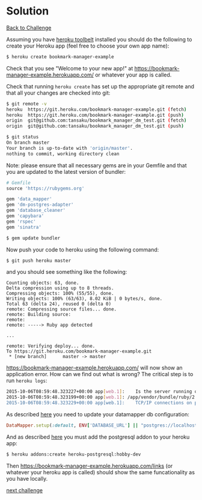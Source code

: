 # Solution

[Back to Challenge](../14_deploying_to_heroku.md)

Assuming you have [heroku toolbelt](https://toolbelt.heroku.com/) installed you should do the following to create your Heroku app (feel free to choose your own app name):

```sh
$ heroku create bookmark-manager-example
```

Check that you see "Welcome to your new app!" at https://bookmark-manager-example.herokuapp.com/ or whatever your app is called.

Check that running `heroku create` has set up the appropriate git remote and that all your changes are checked into git:

```sh
$ git remote -v
heroku	https://git.heroku.com/bookmark-manager-example.git (fetch)
heroku	https://git.heroku.com/bookmark-manager-example.git (push)
origin	git@github.com:tansaku/bookmark_manager_dm_test.git (fetch)
origin	git@github.com:tansaku/bookmark_manager_dm_test.git (push)

$ git status
On branch master
Your branch is up-to-date with 'origin/master'.
nothing to commit, working directory clean
```


Note: please ensure that all necessary gems are in your Gemfile and that you are updated to the latest version of bundler:

```ruby
# Gemfile
source 'https://rubygems.org'

gem 'data_mapper'
gem 'dm-postgres-adapter'
gem 'database_cleaner'
gem 'capybara'
gem 'rspec'
gem 'sinatra'
```

```sh
$ gem update bundler
```

Now push your code to heroku using the following command:

```sh
$ git push heroku master
```

and you should see something like the following:

```
Counting objects: 63, done.
Delta compression using up to 8 threads.
Compressing objects: 100% (55/55), done.
Writing objects: 100% (63/63), 8.02 KiB | 0 bytes/s, done.
Total 63 (delta 24), reused 0 (delta 0)
remote: Compressing source files... done.
remote: Building source:
remote:
remote: -----> Ruby app detected

...

remote: Verifying deploy... done.
To https://git.heroku.com/bookmark-manager-example.git
 * [new branch]      master -> master
```

https://bookmark-manager-example.herokuapp.com/ will now show an application error.  How can we find out what is wrong?  The critical step is to run `heroku logs`:

```sh
2015-10-06T08:59:48.323227+00:00 app[web.1]: 	Is the server running on host "localhost" (127.0.0.1) and accepting
2015-10-06T08:59:48.323199+00:00 app[web.1]: /app/vendor/bundle/ruby/2.0.0/gems/data_objects-0.10.16/lib/data_objects/connection.rb:79:in `initialize': could not connect to server: Connection refused (DataObjects::ConnectionError)
2015-10-06T08:59:48.323229+00:00 app[web.1]: 	TCP/IP connections on port 5432?
```

As described [here](https://devcenter.heroku.com/articles/rack#using-datamapper-or-sequel) you need to update your datamapper db configuration:

```ruby
DataMapper.setup(:default, ENV['DATABASE_URL'] || "postgres://localhost/bookmark_manager_#{ENV['RACK_ENV']}")
```

And as described [here](https://devcenter.heroku.com/articles/heroku-postgresql#provisioning-the-add-on) you must add the postgresql addon to your heroku app:

```sh
$ heroku addons:create heroku-postgresql:hobby-dev
```

Then https://bookmark-manager-example.herokuapp.com/links (or whatever your heroku app is called) should show the same funcationality as you have locally.

[next challenge](../15_tagging_links.md)
